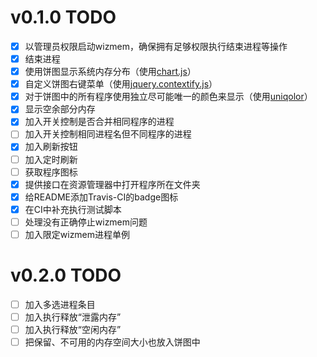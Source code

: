 # v0.1.0 TODO

- [x] 以管理员权限启动wizmem，确保拥有足够权限执行结束进程等操作
- [x] 结束进程
- [x] 使用饼图显示系统内存分布（使用[chart.js](https://www.chartjs.org/docs/latest/)）
- [x] 自定义饼图右键菜单（使用[jquery.contextify.js](http://contextify.js.org/)）
- [x] 对于饼图中的所有程序使用独立尽可能唯一的颜色来显示（使用[uniqolor](https://www.npmjs.com/package/uniqolor)）
- [x] 显示空余部分内存
- [x] 加入开关控制是否合并相同程序的进程
- [ ] 加入开关控制相同进程名但不同程序的进程
- [x] 加入刷新按钮
- [ ] 加入定时刷新
- [ ] 获取程序图标
- [x] 提供接口在资源管理器中打开程序所在文件夹
- [x] 给README添加Travis-CI的badge图标
- [x] 在CI中补充执行测试脚本
- [ ] 处理没有正确停止wizmem问题
- [ ] 加入限定wizmem进程单例

# v0.2.0 TODO

- [ ] 加入多选进程条目
- [ ] 加入执行释放“泄露内存”
- [ ] 加入执行释放“空闲内存”
- [ ] 把保留、不可用的内存空间大小也放入饼图中